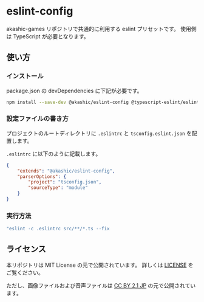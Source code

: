 # eslint-config
akashic-games リポジトリで共通的に利用する eslint プリセットです。
使用側は TypeScript が必要となります。

## 使い方
### インストール
package.json の devDependencies に下記が必要です。
```sh
npm install --save-dev @akashic/eslint-config @typescript-eslint/eslint-plugin eslint eslint-plugin-import
```

### 設定ファイルの書き方
プロジェクトのルートディレクトリに `.eslintrc` と `tsconfig.eslint.json` を配置します。

`.eslintrc` に以下のように記載します。
```json
{
    "extends": "@akashic/eslint-config",
    "parserOptions": {
        "project": "tsconfig.json",
        "sourceType": "module"
    }
}
```

### 実行方法
```sh
"eslint -c .eslintrc src/**/*.ts --fix
```

## ライセンス
本リポジトリは MIT License の元で公開されています。
詳しくは [LICENSE](https://github.com/akashic-games/remark-preset-lint/blob/master/LICENSE) をご覧ください。

ただし、画像ファイルおよび音声ファイルは
[CC BY 2.1 JP](https://creativecommons.org/licenses/by/2.1/jp/) の元で公開されています。
